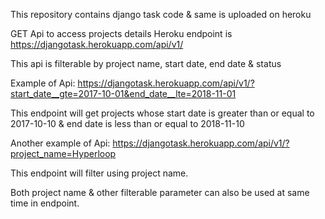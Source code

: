 This repository contains django task code & same is uploaded on heroku

GET Api to access projects details Heroku endpoint is https://djangotask.herokuapp.com/api/v1/

This api is filterable by project name, start date, end date & status

Example of Api: https://djangotask.herokuapp.com/api/v1/?start_date__gte=2017-10-01&end_date__lte=2018-11-01

This endpoint will get projects whose start date is greater than or equal to 2017-10-10 & end date is less than or equal to 2018-11-10

Another example of Api: https://djangotask.herokuapp.com/api/v1/?project_name=Hyperloop

This endpoint will filter using project name.

Both project name & other filterable parameter can also be used at same time in endpoint.
